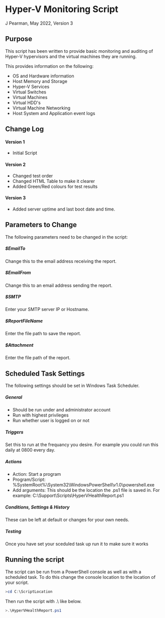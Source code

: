 # Hyper-V Monitoring Script
J Pearman, May 2022, Version 3

## Purpose
This script has been written to provide basic monitoring and auditing of Hyper-V hypervisors and the virtual machines they are running.

This provides information on the following:
- OS and Hardware information
- Host Memory and Storage
- Hyper-V Services
- Virtual Switches
- Virtual Machines
- Virtual HDD's
- Virtual Machine Networking
- Host System and Application event logs

## Change Log
#### Version 1 	
- Initial Script

#### Version 2 	
- Changed test order
- Changed HTML Table to make it clearer
- Added Green/Red colours for test results

#### Version 3
- Added server uptime and last boot date and time.

##  Parameters to Change
The following parameters need to be changed in the script:

##### $EmailTo
Change this to the email address receiving the report.
##### $EmailFrom
Change this to an email address sending the report.
##### $SMTP
Enter your SMTP server IP or Hostname.
##### $ReportFileName
Enter the file path to save the report.
##### $Attachment
Enter the file path of the report.

## Scheduled Task Settings
The following settings should be set in Windows Task Scheduler.
##### General
- Should be run under and administrator account
- Run with highest privileges
- Run whether user is logged on or not

##### Triggers
Set this to run at the frequancy you desire. For example you could run this daily at 0800 every day.
##### Actions
- Action: Start a program
- Program/Script: %SystemRoot%\System32\WindowsPowerShell\v1.0\powershell.exe
- Add arguments: This should be the location the .ps1 file is saved in. For example: C:\Support\Scripts\HyperVHealthReport.ps1

##### Conditions, Settings & History
These can be left at default or changes for your own needs.

##### Testing
Once you have set your sceduled task up run it to make sure it works

## Running the script
The script can be run from a PowerShell console as well as with a scheduled task. To do this change the console location to the location of your script.
```powershell
>cd C:\ScriptLocation
```
Then run the script with .\ like below.
```powershell
>.\HyperVHealthReport.ps1
```
